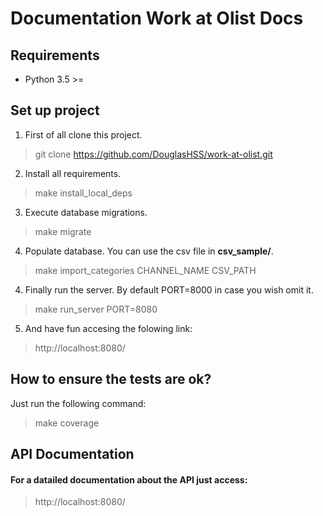 # Documentation Work at Olist Docs

## Requirements

* Python 3.5 >=


## Set up project
1. First of all clone this project.
> git clone https://github.com/DouglasHSS/work-at-olist.git

2. Install all requirements.
>  make install_local_deps

3. Execute database migrations.
>  make migrate

4. Populate database. You can use the csv file in **csv_sample/**.
> make import_categories CHANNEL_NAME CSV_PATH

4. Finally run the server. By default PORT=8000 in case you wish omit it.
> make run_server PORT=8080

5. And have fun accesing the folowing link:
> http://localhost:8080/

## How to ensure the tests are ok?
Just run the following command:
> make coverage

## API Documentation
#### For a datailed documentation about the API just access:
> http://localhost:8080/

